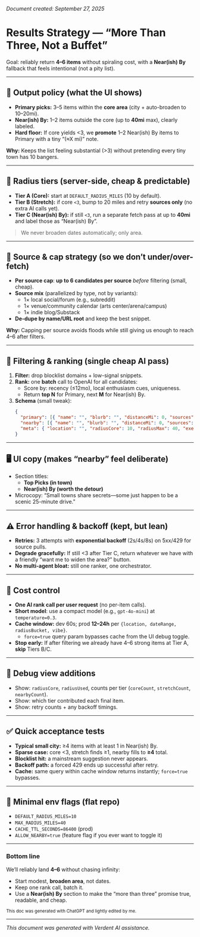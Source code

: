 _Document created: September 27, 2025_

# Results Strategy — “More Than Three, Not a Buffet”

Goal: reliably return **4–6 items** without spiraling cost, with a **Near(ish) By** fallback that feels intentional (not a pity list).

---

## 🎯 Output policy (what the UI shows)

- **Primary picks:** 3–5 items within the **core area** (city + auto-broaden to 10–20mi).
- **Near(ish) By:** 1–2 items outside the core (up to **40mi** max), clearly labeled.
- **Hard floor:** If core yields <3, we **promote** 1–2 Near(ish) By items to Primary with a tiny “(≈X mi)” note.

**Why:** Keeps the list feeling substantial (>3) without pretending every tiny town has 10 bangers.

---

## 🧭 Radius tiers (server-side, cheap & predictable)

- **Tier A (Core):** start at `DEFAULT_RADIUS_MILES` (10 by default).
- **Tier B (Stretch):** if core `<3`, bump to 20 miles and retry **sources only** (no extra AI calls yet).
- **Tier C (Near(ish) By):** if still `<3`, run a separate fetch pass at up to **40mi** and label those as “Near(ish) By”.

> We never broaden dates automatically; only area.

---

## 🧰 Source & cap strategy (so we don’t under/over-fetch)

- **Per source cap**: **up to 6 candidates per source** _before_ filtering (small, cheap).
- **Source mix** (parallelized by type, not by variants):
  - 1× local social/forum (e.g., subreddit)
  - 1× venue/community calendar (arts center/arena/campus)
  - 1× indie blog/Substack
- **De-dupe by name/URL root** and keep the best snippet.

**Why:** Capping per source avoids floods while still giving us enough to reach 4–6 after filters.

---

## 🧪 Filtering & ranking (single cheap AI pass)

1. **Filter:** drop blocklist domains + low-signal snippets.
2. **Rank:** one **batch** call to OpenAI for all candidates:
   - Score by: recency (≤12mo), local enthusiasm cues, uniqueness.
   - Return **top N** for Primary, next **M** for Near(ish) By.
3. **Schema** (small tweak):
   ```json
   {
     "primary": [{ "name": "", "blurb": "", "distanceMi": 0, "sources": [] }],
     "nearby": [{ "name": "", "blurb": "", "distanceMi": 0, "sources": [] }],
     "meta": { "location": "", "radiusCore": 10, "radiusMax": 40, "executionTimeMs": 0 }
   }
   ```

---

## 🖥️ UI copy (makes “nearby” feel deliberate)

- Section titles:
  - **Top Picks (in town)**
  - **Near(ish) By (worth the detour)**
- Microcopy: “Small towns share secrets—some just happen to be a scenic 25-minute drive.”

---

## ⚠️ Error handling & backoff (kept, but lean)

- **Retries:** 3 attempts with **exponential backoff** (2s/4s/8s) on 5xx/429 for source pulls.
- **Degrade gracefully:** If still <3 after Tier C, return whatever we have with a friendly “want me to widen the area?” button.
- **No multi-agent bloat:** still one ranker, one orchestrator.

---

## 💸 Cost control

- **One AI rank call per user request** (no per-item calls).
- **Short model**: use a compact model (e.g., `gpt-4o-mini`) at `temperature=0.3`.
- **Cache window:** dev 60s; prod **12–24h** per `{location, dateRange, radiusBucket, vibe}`.
  - `force=true` query param bypasses cache from the UI debug toggle.
- **Stop early:** If after filtering we already have 4–6 strong items at Tier A, **skip** Tiers B/C.

---

## 🧩 Debug view additions

- Show: `radiusCore`, `radiusUsed`, counts per tier (`coreCount`, `stretchCount`, `nearbyCount`).
- Show: which tier contributed each final item.
- Show: retry counts + any backoff timings.

---

## ✅ Quick acceptance tests

- **Typical small city:** ≥4 items with at least 1 in Near(ish) By.
- **Sparse case:** core <3, stretch finds ≥1, nearby fills to **≥4** total.
- **Blocklist hit:** a mainstream suggestion never appears.
- **Backoff path:** a forced 429 ends up successful after retry.
- **Cache:** same query within cache window returns instantly; `force=true` bypasses.

---

## 🔧 Minimal env flags (flat repo)

- `DEFAULT_RADIUS_MILES=10`
- `MAX_RADIUS_MILES=40`
- `CACHE_TTL_SECONDS=86400` (prod)
- `ALLOW_NEARBY=true` (feature flag if you ever want to toggle it)

---

### Bottom line

We’ll reliably land **4–6** without chasing infinity:

- Start modest, **broaden area**, not dates.
- Keep one rank call, batch it.
- Use a **Near(ish) By** section to make the “more than three” promise true, readable, and cheap.

<small>This doc was generated with ChatGPT and lightly edited by me.</small>

---

_This document was generated with Verdent AI assistance._
